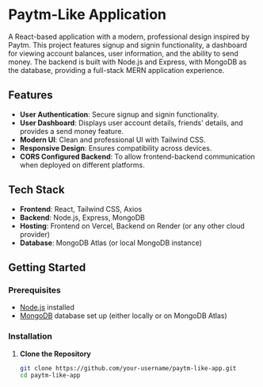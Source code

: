 # Paytm-Like Application

A React-based application with a modern, professional design inspired by Paytm. This project features signup and signin functionality, a dashboard for viewing account balances, user information, and the ability to send money. The backend is built with Node.js and Express, with MongoDB as the database, providing a full-stack MERN application experience.

## Features

- **User Authentication**: Secure signup and signin functionality.
- **User Dashboard**: Displays user account details, friends' details, and provides a send money feature.
- **Modern UI**: Clean and professional UI with Tailwind CSS.
- **Responsive Design**: Ensures compatibility across devices.
- **CORS Configured Backend**: To allow frontend-backend communication when deployed on different platforms.

## Tech Stack

- **Frontend**: React, Tailwind CSS, Axios
- **Backend**: Node.js, Express, MongoDB
- **Hosting**: Frontend on Vercel, Backend on Render (or any other cloud provider)
- **Database**: MongoDB Atlas (or local MongoDB instance)

## Getting Started

### Prerequisites

- [Node.js](https://nodejs.org/) installed
- [MongoDB](https://www.mongodb.com/) database set up (either locally or on MongoDB Atlas)

### Installation

1. **Clone the Repository**
   ```bash
   git clone https://github.com/your-username/paytm-like-app.git
   cd paytm-like-app
